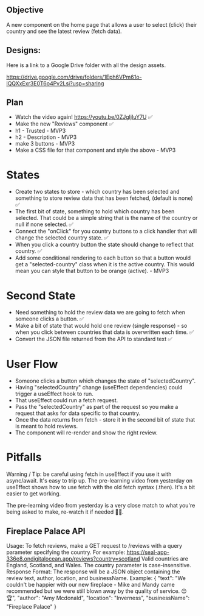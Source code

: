 ## Objective

A new component on the home page that allows a user to select (click) their country and see the latest review (fetch data).

## Designs:

Here is a link to a Google Drive folder with all the design assets.

https://drive.google.com/drive/folders/1Eph6VPm61o-lQQXxExr3E0T6o4Pv2Lsi?usp=sharing

## Plan

- Watch the video again! https://youtu.be/0ZJgIjIuY7U ✅
- Make the new "Reviews" component ✅
- h1 - Trusted - MVP3
- h2 - Description - MVP3
- make 3 buttons - MVP3
- Make a CSS file for that component and style the above - MVP3

# States

- Create two states to store - which country has been selected and something to store review data that has been fetched, (default is none) ✅
- The first bit of state, something to hold which country has been selected. That could be a simple string that is the name of the country or null if none selected. ✅
- Connect the "onClick" for you country buttons to a click handler that will change the selected country state. ✅
- When you click a country button the state should change to reflect that country. ✅
- Add some conditional rendering to each button so that a button would get a "selected-country" class when it is the active country. This would mean you can style that button to be orange (active). - MVP3

# Second State

- Need something to hold the review data we are going to fetch when someone clicks a button. ✅
- Make a bit of state that would hold one review (single response) - so when you click between countries that data is overwritten each time. ✅
- Convert the JSON file returned from the API to standard text ✅

# User Flow

- Someone clicks a button which changes the state of "selectedCountry". 
- Having "selectedCountry" change (useEffect dependencies) could trigger a useEffect hook to run. 
- That useEffect could run a fetch request.
- Pass the "selectedCountry" as part of the request so you make a request that asks for data specific to that country.
- Once the data returns from fetch - store it in the second bit of state that is meant to hold reviews.
- The component will re-render and show the right review.

# Pitfalls

Warning / Tip: be careful using fetch in useEffect if you use it with async/await. It's easy to trip up.
The pre-learning video from yesterday on useEffect shows how to use fetch with the old fetch syntax (.then). It's a bit easier to get working.

The pre-learning video from yesterday is a very close match to what you're being asked to make, re-watch it if needed 👀😉.

## Fireplace Palace API

Usage:
To fetch reviews, make a GET request to /reviews with a query parameter specifying the country. For example:
https://seal-app-336e8.ondigitalocean.app/reviews?country=scotland
Valid countries are England, Scotland, and Wales. The country parameter is case-insensitive.
Response Format:
The response will be a JSON object containing the review text, author, location, and businessName. Example:
{
"text": "We couldn't be happier with our new fireplace - Mike and Mandy came recommended but we were still blown away by the quality of service. 😊 🏆",
"author": "Amy Mcdonald",
"location": "Inverness",
"businessName": "Fireplace Palace"
}
